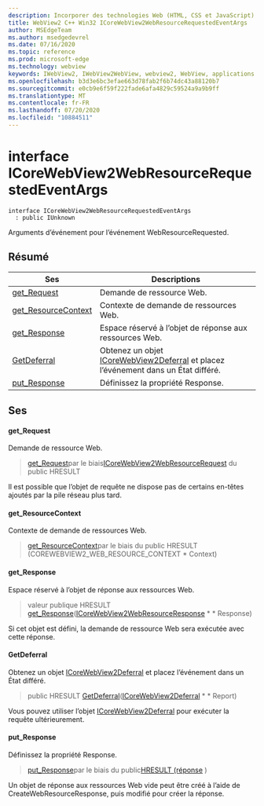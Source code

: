 ```yaml
---
description: Incorporer des technologies Web (HTML, CSS et JavaScript) dans vos applications natives avec le contrôle Microsoft Edge WebView2
title: WebView2 C++ Win32 ICoreWebView2WebResourceRequestedEventArgs
author: MSEdgeTeam
ms.author: msedgedevrel
ms.date: 07/16/2020
ms.topic: reference
ms.prod: microsoft-edge
ms.technology: webview
keywords: IWebView2, IWebView2WebView, webview2, WebView, applications Win32, Win32, Edge, ICoreWebView2, ICoreWebView2Controller, contrôle de navigateur, html Edge, ICoreWebView2WebResourceRequestedEventArgs
ms.openlocfilehash: b3d3e6bc3efae663d78fab2f6b74dc43a88120b7
ms.sourcegitcommit: e0cb9e6f59f222fade6afa4829c59524a9a9b9ff
ms.translationtype: MT
ms.contentlocale: fr-FR
ms.lasthandoff: 07/20/2020
ms.locfileid: "10884511"
---
```

# interface ICoreWebView2WebResourceRequestedEventArgs 

```
interface ICoreWebView2WebResourceRequestedEventArgs
  : public IUnknown
```

Arguments d’événement pour l’événement WebResourceRequested.

## Résumé

 Ses                        | Descriptions
--------------------------------|---------------------------------------------
[get_Request](#get_request) | Demande de ressource Web.
[get_ResourceContext](#get_resourcecontext) | Contexte de demande de ressources Web.
[get_Response](#get_response) | Espace réservé à l’objet de réponse aux ressources Web.
[GetDeferral](#getdeferral) | Obtenez un objet [ICoreWebView2Deferral](icorewebview2deferral.md) et placez l’événement dans un État différé.
[put_Response](#put_response) | Définissez la propriété Response.

## Ses

#### get_Request 

Demande de ressource Web.

> [get_Request](#get_request)par le biais[ICoreWebView2WebResourceRequest](icorewebview2webresourcerequest.md) du public HRESULT

Il est possible que l’objet de requête ne dispose pas de certains en-têtes ajoutés par la pile réseau plus tard.

#### get_ResourceContext 

Contexte de demande de ressources Web.

> [get_ResourceContext](#get_resourcecontext)par le biais du public HRESULT (COREWEBVIEW2_WEB_RESOURCE_CONTEXT * Context)

#### get_Response 

Espace réservé à l’objet de réponse aux ressources Web.

> valeur publique HRESULT [get_Response](#get_response)([ICoreWebView2WebResourceResponse](icorewebview2webresourceresponse.md) * * Response)

Si cet objet est défini, la demande de ressource Web sera exécutée avec cette réponse.

#### GetDeferral 

Obtenez un objet [ICoreWebView2Deferral](icorewebview2deferral.md) et placez l’événement dans un État différé.

> public HRESULT [GetDeferral](#getdeferral)([ICoreWebView2Deferral](icorewebview2deferral.md) * * Report)

Vous pouvez utiliser l’objet [ICoreWebView2Deferral](icorewebview2deferral.md) pour exécuter la requête ultérieurement.

#### put_Response 

Définissez la propriété Response.

> [put_Response](#put_response)par le biais du public[HRESULT (réponse](icorewebview2webresourceresponse.md) )

Un objet de réponse aux ressources Web vide peut être créé à l’aide de CreateWebResourceResponse, puis modifié pour créer la réponse.


